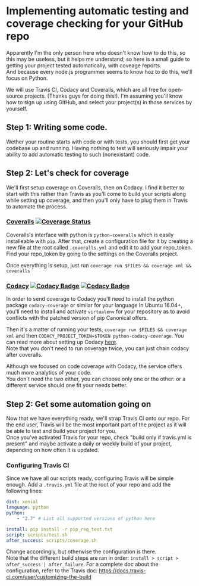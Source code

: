 # Implementing automatic testing and coverage checking for your GitHub repo

Apparently I'm the only person here who doesn't know how to do this, so this may be useless, but it helps me understand; so here is a small guide to getting your project tested automatically, with coveage reports.  
And because every node.js programmer seems to know hoz to do this, we'll focus on Python.

We will use Travis CI, Codacy and Coveralls, which are all free for open-source projects. (Thanks guys for doing this!). I'm assuming you'll know how to sign up using GitHub, and select your project(s) in those services by yourself. 

## Step 1: Writing some code.

Wether your routine starts with code or with tests, you should first get your codebase up and running. Having nothing to test will seriously impair your ability to add automatic testing to such (nonexistant) code.

## Step 2: Let's check for coverage

We'll first setup coverage on Coveralls, then on Codacy. I find it better to start with this rather than Travis as you'll come to build your scripts along while setting up coverage, and then you'll only have to plug them in Travis to automate the process.

### [Coveralls](https://coveralls.io/) [![Coverage Status](https://coveralls.io/repos/github/SolarLiner/implementing-testing/badge.svg?branch=master)](https://coveralls.io/github/SolarLiner/implementing-testing?branch=master)

Coveralls's interface with python is `python-coveralls` which is easily installeable with `pip`. After that, create a configuration file for it by creating a new file at the root called `.coveralls.yml` and edit it to add your repo\_token. Find your repo\_token by going to the settings on the Coveralls project.

Once everything is setup, just run  `coverage run $FILES && coverage xml && coveralls`

### [Codacy](https://www.codacy.com/) [![Codacy Badge](https://api.codacy.com/project/badge/Grade/762b882cc76a4fddbd56587dfcbc275d)](https://www.codacy.com/app/solarliner/implementing-testing?utm_source=github.com&amp;utm_medium=referral&amp;utm_content=SolarLiner/implementing-testing&amp;utm_campaign=Badge_Grade) [![Codacy Badge](https://api.codacy.com/project/badge/Coverage/762b882cc76a4fddbd56587dfcbc275d)](https://www.codacy.com/app/solarliner/implementing-testing?utm_source=github.com&utm_medium=referral&utm_content=SolarLiner/implementing-testing&utm_campaign=Badge_Coverage)

In order to send coverage to Codacy you'll need to install the python package `codacy-coverage` or similar for your language In Ubuntu 16.04+, you'll need to install and activate `virtualenv` for your repository as to avoid conflicts with the patched version of pip Canonical offers.

Then it's a matter of running your tests, `coverage run $FILES && coverage xml` and then `CODACY_PROJECT_TOKEN=$TOKEN python-codacy-coverage`. You can read more about setting up Codacy [here](https://support.codacy.com/hc/en-us/articles/207993835-Add-coverage-to-your-repo).  
Note that you don't need to run coverage twice, you can just chain codacy after coveralls.

Although we focused on code coverage with Codacy, the service offers much more analytics of your code.  
You don't need the two either, you can choose only one or the other: or a different service should one fit your needs better.

## Step 2: Get some automation going on

Now that we have everything ready, we'll strap Travis CI onto our repo. For the end user, Travis will be the most important part of the project as it will be able to test and build your project for you.  
Once you've activated Travis for your repo, check "build only if travis.yml is present" and maybe activate a daily or weekly build of your project, depending on how often it is updated.

### Configuring Travis CI

Since we have all our scripts ready, configuring Travis will be simple enough. Add a `.travis.yml` file at the root of your repo and add the following lines:
```yaml
dist: xenial
language: python
python:
    - "2.7" # List all supported versions of python here

install: pip install -r pip_req_test.txt
script: scripts/test.sh
after_success: scripts/coverage.sh
```

Change accordingly, but otherwise the configuration is there.  
Note that the different build steps are ran in order: `install > script > after_success | after_failure`. For a complete doc about the configuration, refer to the Travis doc: <https://docs.travis-ci.com/user/customizing-the-build>